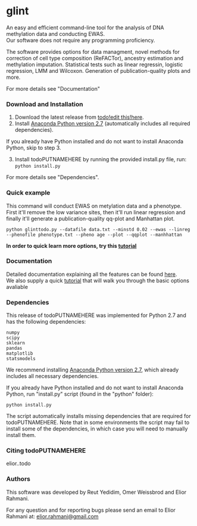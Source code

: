 # glint
An easy and efficient command-line tool for the analysis of DNA methylation data and conducting EWAS.  
Our software does not require any programming proficiency.

The software provides options for data managment, novel methods for correction of cell type composition (ReFACTor), ancestry estimation and methylation imputation. Statistical tests such as linear regressin, logistic regression, LMM and Wilcoxon. Generation of publication-quality plots and more.

For more details see "Documentation"  

### Download and Installation

1. Download the latest release from <a href="put the link here todo" target="_blank"> todo!edit this!here</a>.
2. Install <a href="https://www.continuum.io/downloads" target="_blank">Anaconda Python version 2.7</a> (automatically includes all required dependencies).

  If you already have Python installed and do not want to install Anaconda Python, skip to step 3.

3. Install todoPUTNAMEHERE by running the provided install.py file, run: ```python install.py```

For more details see "Dependencies".  
  
### Quick example
This command will conduct EWAS on metylation data and a phenotype. First it'll remove the low variance sites, then it'll run linear regression and finally it'll generate a publication-quality qq-plot and Manhattan plot.
```
python glinttodo.py --datafile data.txt --minstd 0.02 --ewas --linreg --phenofile phenotype.txt --pheno age --plot --qqplot --manhhattan
```
**In order to quick learn more options, try this <a href="todo add link to tutorial" target="_blank">tutorial</a>**  

### Documentation
Detailed documentation explaining all the features can be found <a href="todo add link to docs" target="_blank">here</a>.  
We also supply a quick  <a href="todo add link to tutorial" target="_blank">tutorial</a> that will walk you through the basic options avaliable  

### Dependencies

This release of todoPUTNAMEHERE was implemented for Python 2.7 and has the following dependencies:

    numpy
    scipy
    sklearn
    pandas
    matplotlib
    statsmodels
    

We recommend installing <a href="https://www.continuum.io/downloads" target="_blank">Anaconda Python version 2.7</a>, which already includes all necessary dependencies.

If you already have Python installed and do not want to install Anaconda Python, run "install.py" script (found in the "python" folder):
```
python install.py
```
The script automatically installs missing dependencies that are required for todoPUTNAMEHERE. Note that in some environments the script may fail to install some of the dependencies, in which case you will need to manually install them.  

### Citing todoPUTNAMEHERE
elior..todo


### Authors

This software was developed by Reut Yedidim, Omer Weissbrod  and Elior Rahmani.

For any question and for reporting bugs please send an email to Elior Rahmani at: elior.rahmani@gmail.com
